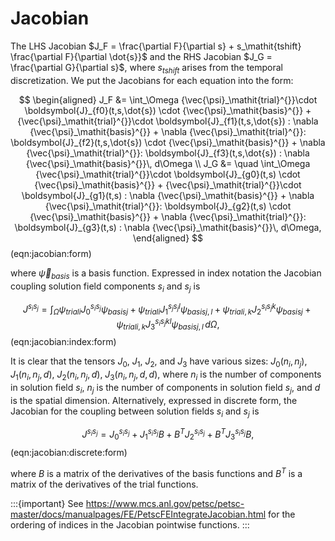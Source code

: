 # Jacobian

The LHS Jacobian $J_F = \frac{\partial F}{\partial s} + s_\mathit{tshift} \frac{\partial F}{\partial \dot{s}}$ and the RHS Jacobian $J_G = \frac{\partial G}{\partial s}$, where $s_\mathit{tshift}$ arises from the temporal discretization. We put the Jacobians for each equation into the form:

$$
\begin{aligned}
  J_F &= \int_\Omega {\vec{\psi}_\mathit{trial}^{}}\cdot \boldsymbol{J}_{f0}(t,s,\dot{s}) \cdot {\vec{\psi}_\mathit{basis}^{}} + {\vec{\psi}_\mathit{trial}^{}}\cdot \boldsymbol{J}_{f1}(t,s,\dot{s}) : \nabla {\vec{\psi}_\mathit{basis}^{}} + \nabla {\vec{\psi}_\mathit{trial}^{}}: \boldsymbol{J}_{f2}(t,s,\dot{s}) \cdot {\vec{\psi}_\mathit{basis}^{}} + \nabla {\vec{\psi}_\mathit{trial}^{}}: \boldsymbol{J}_{f3}(t,s,\dot{s}) : \nabla {\vec{\psi}_\mathit{basis}^{}}\, d\Omega \\
  J_G &= \quad \int_\Omega {\vec{\psi}_\mathit{trial}^{}}\cdot \boldsymbol{J}_{g0}(t,s) \cdot {\vec{\psi}_\mathit{basis}^{}}   + {\vec{\psi}_\mathit{trial}^{}}\cdot \boldsymbol{J}_{g1}(t,s) : \nabla {\vec{\psi}_\mathit{basis}^{}}   + \nabla {\vec{\psi}_\mathit{trial}^{}}: \boldsymbol{J}_{g2}(t,s) \cdot {\vec{\psi}_\mathit{basis}^{}} + \nabla {\vec{\psi}_\mathit{trial}^{}}: \boldsymbol{J}_{g3}(t,s) : \nabla {\vec{\psi}_\mathit{basis}^{}}\, d\Omega,
\end{aligned}
$$ (eqn:jacobian:form)

where ${\vec{\psi}_\mathit{basis}^{}}$ is a basis function.
Expressed in index notation the Jacobian coupling solution field components $s_i$ and $s_j$ is

$$
J^{s_is_j} = \int_\Omega {\psi_\mathit{trial}^{}}_i J_0^{s_is_j} {\psi_\mathit{basis}^{}}_j + {\psi_\mathit{trial}^{}}_i
J_1^{s_js_jl}
{\psi_\mathit{basis}^{}}_{j,l} + {\psi_\mathit{trial}^{}}_{i,k} J_2^{s_is_jk} {\psi_\mathit{basis}^{}}_j + {\psi_\mathit{trial}^{}}_{i,k}
J_3^{s_is_jkl}
{\psi_\mathit{basis}^{}}_{j,l} \, d\Omega,
$$ (eqn:jacobian:index:form)

It is clear that the tensors $J_0$, $J_1$, $J_2$, and $J_3$ have various sizes: $J_0(n_i,n_j)$, $J_1(n_i,n_j,d)$, $J_2(n_i,n_j,d)$, $J_3(n_i,n_j,d,d)$, where $n_i$ is the number of components in solution field $s_i$, $n_j$ is the number of components in solution field $s_j$, and $d$ is the spatial dimension.
Alternatively, expressed in discrete form, the Jacobian for the coupling between solution fields $s_i$ and $s_j$ is

$$
  J^{s_is_j} = J_{0}^{s_is_j} + J_{1}^{s_is_j} B + B^T J_{2}^{s_is_j} + B^T J_{3}^{s_is_j} B,
$$ (eqn:jacobian:discrete:form)

where $B$ is a matrix of the derivatives of the basis functions and $B^T$ is a matrix of the derivatives of the trial functions.

:::{important}
See <https://www.mcs.anl.gov/petsc/petsc-master/docs/manualpages/FE/PetscFEIntegrateJacobian.html> for the ordering of indices in the Jacobian pointwise functions.
:::
